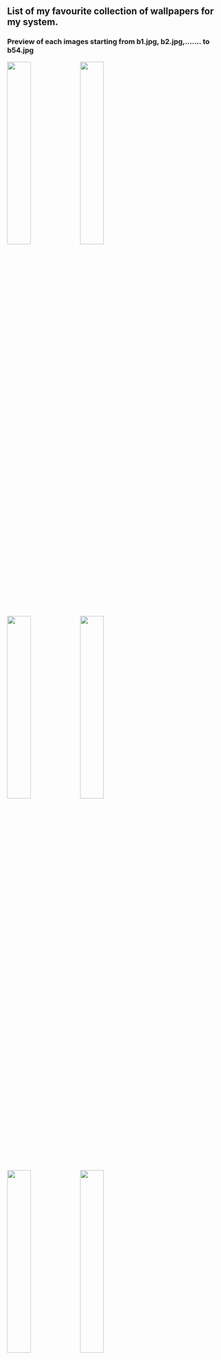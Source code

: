 ## List of my favourite collection of wallpapers for my system.
### Preview of each images starting from b1.jpg, b2.jpg,....... to b54.jpg

<img src="https://github.com/YogeshLamichhane/myarchdwmsetup/blob/main/custom/b1.jpg" width="33%" /> <img src="https://github.com/YogeshLamichhane/myarchdwmsetup/blob/main/custom/b2.jpg" width="33%" /> <img src="https://github.com/YogeshLamichhane/myarchdwmsetup/blob/main/custom/b3.jpg" width="33%" /> <img src="https://github.com/YogeshLamichhane/myarchdwmsetup/blob/main/custom/b4.jpg" width="33%" /> <img src="https://github.com/YogeshLamichhane/myarchdwmsetup/blob/main/custom/b5.jpg" width="33%" /> <img src="https://github.com/YogeshLamichhane/myarchdwmsetup/blob/main/custom/b6.jpg" width="33%" /> <img src="https://github.com/YogeshLamichhane/myarchdwmsetup/blob/main/custom/b7.jpg" width="33%" /> <img src="https://github.com/YogeshLamichhane/myarchdwmsetup/blob/main/custom/b8.jpg" width="33%" /> <img src="https://github.com/YogeshLamichhane/myarchdwmsetup/blob/main/custom/b9.jpg" width="33%" /> <img src="https://github.com/YogeshLamichhane/myarchdwmsetup/blob/main/custom/b10.jpg" width="33%" /> <img src="https://github.com/YogeshLamichhane/myarchdwmsetup/blob/main/custom/b11.jpg" width="33%" /> <img src="https://github.com/YogeshLamichhane/myarchdwmsetup/blob/main/custom/b12.jpg" width="33%" /> <img src="https://github.com/YogeshLamichhane/myarchdwmsetup/blob/main/custom/b13.jpg" width="33%" /> <img src="https://github.com/YogeshLamichhane/myarchdwmsetup/blob/main/custom/b14.jpg" width="33%" /> <img src="https://github.com/YogeshLamichhane/myarchdwmsetup/blob/main/custom/b15.jpg" width="33%" /> <img src="https://github.com/YogeshLamichhane/myarchdwmsetup/blob/main/custom/b16.jpg" width="33%" /> <img src="https://github.com/YogeshLamichhane/myarchdwmsetup/blob/main/custom/b17.jpg" width="33%" /> <img src="https://github.com/YogeshLamichhane/myarchdwmsetup/blob/main/custom/b18.jpg" width="33%" /> <img src="https://github.com/YogeshLamichhane/myarchdwmsetup/blob/main/custom/b19.jpg" width="33%" /> <img src="https://github.com/YogeshLamichhane/myarchdwmsetup/blob/main/custom/b20.jpg" width="33%" /> <img src="https://github.com/YogeshLamichhane/myarchdwmsetup/blob/main/custom/b21.jpg" width="33%" /> <img src="https://github.com/YogeshLamichhane/myarchdwmsetup/blob/main/custom/b22.jpg" width="33%" /> <img src="https://github.com/YogeshLamichhane/myarchdwmsetup/blob/main/custom/b23.jpg" width="33%" /> <img src="https://github.com/YogeshLamichhane/myarchdwmsetup/blob/main/custom/b24.jpg" width="33%" /> <img src="https://github.com/YogeshLamichhane/myarchdwmsetup/blob/main/custom/b25.jpg" width="33%" /> <img src="https://github.com/YogeshLamichhane/myarchdwmsetup/blob/main/custom/b26.jpg" width="33%" /> <img src="https://github.com/YogeshLamichhane/myarchdwmsetup/blob/main/custom/b27.jpg" width="33%" /> <img src="https://github.com/YogeshLamichhane/myarchdwmsetup/blob/main/custom/b28.jpg" width="33%" /> <img src="https://github.com/YogeshLamichhane/myarchdwmsetup/blob/main/custom/b29.jpg" width="33%" /> <img src="https://github.com/YogeshLamichhane/myarchdwmsetup/blob/main/custom/b30.jpg" width="33%" /> <img src="https://github.com/YogeshLamichhane/myarchdwmsetup/blob/main/custom/b31.jpg" width="33%" /> <img src="https://github.com/YogeshLamichhane/myarchdwmsetup/blob/main/custom/b32.jpg" width="33%" /> <img src="https://github.com/YogeshLamichhane/myarchdwmsetup/blob/main/custom/b33.jpg" width="33%" /> <img src="https://github.com/YogeshLamichhane/myarchdwmsetup/blob/main/custom/b34.jpg" width="33%" /> <img src="https://github.com/YogeshLamichhane/myarchdwmsetup/blob/main/custom/b35.jpg" width="33%" /> <img src="https://github.com/YogeshLamichhane/myarchdwmsetup/blob/main/custom/b36.jpg" width="33%" /> <img src="https://github.com/YogeshLamichhane/myarchdwmsetup/blob/main/custom/b37.jpg" width="33%" /> <img src="https://github.com/YogeshLamichhane/myarchdwmsetup/blob/main/custom/b38.jpg" width="33%" /> <img src="https://github.com/YogeshLamichhane/myarchdwmsetup/blob/main/custom/b39.jpg" width="33%" /> <img src="https://github.com/YogeshLamichhane/myarchdwmsetup/blob/main/custom/b40.jpg" width="33%" /> <img src="https://github.com/YogeshLamichhane/myarchdwmsetup/blob/main/custom/b41.jpg" width="33%" /> <img src="https://github.com/YogeshLamichhane/myarchdwmsetup/blob/main/custom/b42.jpg" width="33%" /> <img src="https://github.com/YogeshLamichhane/myarchdwmsetup/blob/main/custom/b43.jpg" width="33%" /> <img src="https://github.com/YogeshLamichhane/myarchdwmsetup/blob/main/custom/b44.jpg" width="33%" /> <img src="https://github.com/YogeshLamichhane/myarchdwmsetup/blob/main/custom/b45.jpg" width="33%" /> <img src="https://github.com/YogeshLamichhane/myarchdwmsetup/blob/main/custom/b46.jpg" width="33%" /> <img src="https://github.com/YogeshLamichhane/myarchdwmsetup/blob/main/custom/b47.jpg" width="33%" /> <img src="https://github.com/YogeshLamichhane/myarchdwmsetup/blob/main/custom/b48.jpg" width="33%" /> <img src="https://github.com/YogeshLamichhane/myarchdwmsetup/blob/main/custom/b49.jpg" width="33%" /> <img src="https://github.com/YogeshLamichhane/myarchdwmsetup/blob/main/custom/b50.jpg" width="33%" /> <img src="https://github.com/YogeshLamichhane/myarchdwmsetup/blob/main/custom/b51.jpg" width="33%" /> <img src="https://github.com/YogeshLamichhane/myarchdwmsetup/blob/main/custom/b52.jpg" width="33%" /> <img src="https://github.com/YogeshLamichhane/myarchdwmsetup/blob/main/custom/b53.jpg" width="33%" /> <img src="https://github.com/YogeshLamichhane/myarchdwmsetup/blob/main/custom/b54.jpg" width="33%" />
